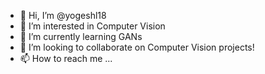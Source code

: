 - 👋 Hi, I’m @yogeshl18
- 👀 I’m interested in Computer Vision
- 🌱 I’m currently learning GANs
- 💞️ I’m looking to collaborate on Computer Vision projects!
- 📫 How to reach me ...

<!---
yogeshl18/yogeshl18 is a ✨ special ✨ repository because its `README.md` (this file) appears on your GitHub profile.
You can click the Preview link to take a look at your changes.
--->
